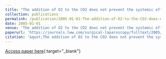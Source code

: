 ```yaml
---
title: "The addition of O2 to the CO2 does not prevent the systemic effects of the CO2 pneumoperitoneum in a rabbit model"
collection: publications
permalink: /publication/2005-01-01-The-addition-of-O2-to-the-CO2-does-not-prevent-the-systemic-effects-of-the-CO2-pneumoperitoneum-in-a-rabbit-model
date: 2005-01-01
venue: 'The addition of O2 to the CO2 does not prevent the systemic effects of the CO2 pneumoperitoneum in a rabbit model'
paperurl: 'https://journals.lww.com/surgical-laparoscopy/fulltext/2005/10000/the_addition_of_o2_to_the_co2_does_not_prevent_the.4.aspx'
citation: '&quot;The addition of O2 to the CO2 does not prevent the systemic effects of the CO2 pneumoperitoneum in a rabbit model.&quot; The addition of O2 to the CO2 does not prevent the systemic effects of the CO2 pneumoperitoneum in a rabbit model, 2005.'
---
```

[Access paper here](https://journals.lww.com/surgical-laparoscopy/fulltext/2005/10000/the_addition_of_o2_to_the_co2_does_not_prevent_the.4.aspx){:target="_blank"}

